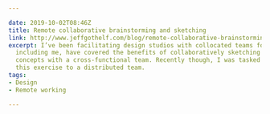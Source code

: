 ```yaml
---

date: 2019-10-02T08:46Z
title: Remote collaborative brainstorming and sketching
link: http://www.jeffgothelf.com/blog/remote-collaborative-brainstorming-and-sketching-part-i/
excerpt: I’ve been facilitating design studios with collocated teams for years. Many,
  including me, have covered the benefits of collaboratively sketching new ideas and
  concepts with a cross-functional team. Recently though, I was tasked with bringing
  this exercise to a distributed team.
tags:
- Design
- Remote working

---
```

